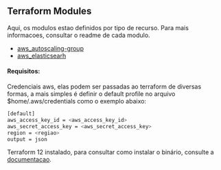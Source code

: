 ## Terraform Modules

Aqui, os modulos estao definidos por tipo de recurso. Para mais informacoes, consultar o readme de cada modulo.
   * [aws_autoscaling-group](terraform-aws-asg)
   * [aws_elasticsearh](terraform-aws-elasticsearch)

#### Requisitos:

Credenciais aws, elas podem ser passadas ao terraform de diversas formas, a mais simples é definir o default profile no arquivo $home/.aws/credentials como o exemplo abaixo:

````bash
[default]
aws_access_key_id = <aws_access_key_id>
aws_secret_access_key = <aws_secret_access_key>
region = <regiao>
output = json
````

Terraform 12 instalado, para consultar como instalar o binário, consulte a [documentacao](https://learn.hashicorp.com/tutorials/terraform/install-cli).
